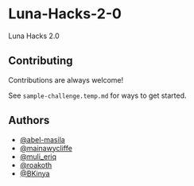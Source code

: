 # Luna-Hacks-2-0

Luna Hacks 2.0

## Contributing

Contributions are always welcome!

See `sample-challenge.temp.md` for ways to get started.

<!-- Please adhere to this project's `code of conduct`. -->

## Authors

- [@abel-masila](https://www.github.com/abel-masila)
- [@mainawycliffe](https://www.github.com/mainawycliffe)
- [@muli_eriq](https://www.github.com/muli_eriq)
- [@roakoth](https://www.github.com/roakoth)
- [@BKinya](https://www.github.com/BKinya)
